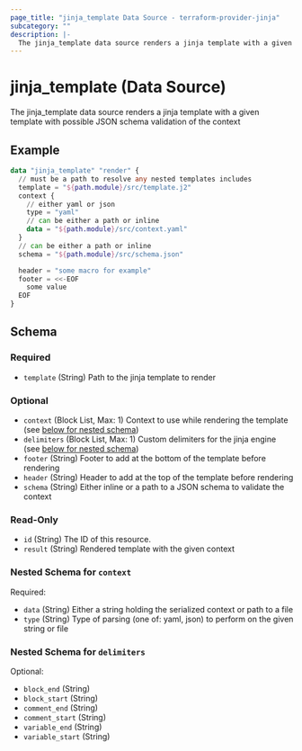 ```yaml
---
page_title: "jinja_template Data Source - terraform-provider-jinja"
subcategory: ""
description: |-
  The jinja_template data source renders a jinja template with a given template with possible JSON schema validation of the context
---
```


# jinja_template (Data Source)


The jinja_template data source renders a jinja template with a given template with possible JSON schema validation of the context

## Example

```terraform
data "jinja_template" "render" {
  // must be a path to resolve any nested templates includes
  template = "${path.module}/src/template.j2"
  context {
    // either yaml or json
    type = "yaml"
    // can be either a path or inline
    data = "${path.module}/src/context.yaml"
  }
  // can be either a path or inline
  schema = "${path.module}/src/schema.json"

  header = "some macro for example"
  footer = <<-EOF
    some value
  EOF
}
```

<!-- schema generated by tfplugindocs -->
## Schema

### Required

- `template` (String) Path to the jinja template to render

### Optional

- `context` (Block List, Max: 1) Context to use while rendering the template (see [below for nested schema](#nestedblock--context))
- `delimiters` (Block List, Max: 1) Custom delimiters for the jinja engine (see [below for nested schema](#nestedblock--delimiters))
- `footer` (String) Footer to add at the bottom of the template before rendering
- `header` (String) Header to add at the top of the template before rendering
- `schema` (String) Either inline or a path to a JSON schema to validate the context

### Read-Only

- `id` (String) The ID of this resource.
- `result` (String) Rendered template with the given context

<a id="nestedblock--context"></a>
### Nested Schema for `context`

Required:

- `data` (String) Either a string holding the serialized context or path to a file
- `type` (String) Type of parsing (one of: yaml, json) to perform on the given string or file


<a id="nestedblock--delimiters"></a>
### Nested Schema for `delimiters`

Optional:

- `block_end` (String)
- `block_start` (String)
- `comment_end` (String)
- `comment_start` (String)
- `variable_end` (String)
- `variable_start` (String)
